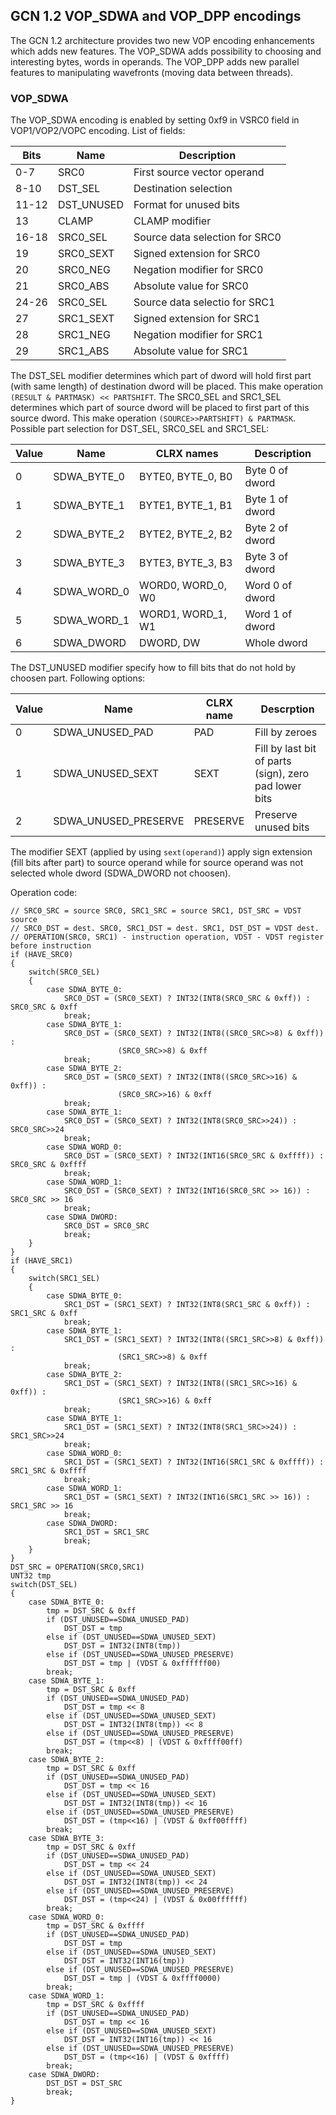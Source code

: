 ## GCN 1.2 VOP_SDWA and VOP_DPP encodings

The GCN 1.2 architecture provides two new VOP encoding enhancements which adds new features.
The VOP_SDWA adds possibility to choosing and interesting bytes, words in operands.
The VOP_DPP adds new parallel features to manipulating wavefronts (moving data between
threads).

### VOP_SDWA

The VOP_SDWA encoding is enabled by setting 0xf9 in VSRC0 field in VOP1/VOP2/VOPC encoding.
List of fields:

Bits  | Name       | Description
------|------------|------------------------------
0-7   | SRC0       | First source vector operand
8-10  | DST_SEL    | Destination selection
11-12 | DST_UNUSED | Format for unused bits
13    | CLAMP      | CLAMP modifier
16-18 | SRC0_SEL   | Source data selection for SRC0
19    | SRC0_SEXT  | Signed extension for SRC0
20    | SRC0_NEG   | Negation modifier for SRC0
21    | SRC0_ABS   | Absolute value for SRC0
24-26 | SRC0_SEL   | Source data selectio for SRC1
27    | SRC1_SEXT  | Signed extension for SRC1
28    | SRC1_NEG   | Negation modifier for SRC1
29    | SRC1_ABS   | Absolute value for SRC1

The DST_SEL modifier determines which part of dword will hold first part (with same length)
of destination dword will be placed. This make operation `(RESULT & PARTMASK) << PARTSHIFT`.
The SRC0_SEL and SRC1_SEL determines which part of source dword will be placed to first
part of this source dword. This make operation `(SOURCE>>PARTSHIFT) & PARTMASK`.
Possible part selection for DST_SEL, SRC0_SEL and SRC1_SEL:

Value | Name        | CLRX names         | Description
------|-------------|--------------------|----------------------
 0    | SDWA_BYTE_0 | BYTE0, BYTE_0, B0  | Byte 0 of dword
 1    | SDWA_BYTE_1 | BYTE1, BYTE_1, B1  | Byte 1 of dword
 2    | SDWA_BYTE_2 | BYTE2, BYTE_2, B2  | Byte 2 of dword
 3    | SDWA_BYTE_3 | BYTE3, BYTE_3, B3  | Byte 3 of dword
 4    | SDWA_WORD_0 | WORD0, WORD_0, W0  | Word 0 of dword
 5    | SDWA_WORD_1 | WORD1, WORD_1, W1  | Word 1 of dword
 6    | SDWA_DWORD  | DWORD, DW          | Whole dword

The DST_UNUSED modifier specify how to fill bits that do not hold by choosen part.
Following options:

Value | Name                 | CLRX name      | Descrption
------|----------------------|----------------|--------------------------------------
 0    | SDWA_UNUSED_PAD      | PAD            | Fill by zeroes
 1    | SDWA_UNUSED_SEXT     | SEXT           | Fill by last bit of parts (sign), zero pad lower bits
 2    | SDWA_UNUSED_PRESERVE | PRESERVE       | Preserve unused bits

The modifier SEXT (applied by using `sext(operand)`) apply sign extension
(fill bits after part) to source operand while for source operand was not
selected whole dword (SDWA_DWORD not choosen).

Operation code:  
```
// SRC0_SRC = source SRC0, SRC1_SRC = source SRC1, DST_SRC = VDST source
// SRC0_DST = dest. SRC0, SRC1_DST = dest. SRC1, DST_DST = VDST dest.
// OPERATION(SRC0, SRC1) - instruction operation, VDST - VDST register before instruction
if (HAVE_SRC0)
{
    switch(SRC0_SEL)
    {
        case SDWA_BYTE_0:
            SRC0_DST = (SRC0_SEXT) ? INT32(INT8(SRC0_SRC & 0xff)) : SRC0_SRC & 0xff
            break;
        case SDWA_BYTE_1:
            SRC0_DST = (SRC0_SEXT) ? INT32(INT8((SRC0_SRC>>8) & 0xff)) :
                        (SRC0_SRC>>8) & 0xff
            break;
        case SDWA_BYTE_2:
            SRC0_DST = (SRC0_SEXT) ? INT32(INT8((SRC0_SRC>>16) & 0xff)) :
                        (SRC0_SRC>>16) & 0xff
            break;
        case SDWA_BYTE_1:
            SRC0_DST = (SRC0_SEXT) ? INT32(INT8(SRC0_SRC>>24)) : SRC0_SRC>>24
            break;
        case SDWA_WORD_0:
            SRC0_DST = (SRC0_SEXT) ? INT32(INT16(SRC0_SRC & 0xffff)) : SRC0_SRC & 0xffff
            break;
        case SDWA_WORD_1:
            SRC0_DST = (SRC0_SEXT) ? INT32(INT16(SRC0_SRC >> 16)) : SRC0_SRC >> 16
            break;
        case SDWA_DWORD:
            SRC0_DST = SRC0_SRC
            break;
    }
}
if (HAVE_SRC1)
{
    switch(SRC1_SEL)
    {
        case SDWA_BYTE_0:
            SRC1_DST = (SRC1_SEXT) ? INT32(INT8(SRC1_SRC & 0xff)) : SRC1_SRC & 0xff
            break;
        case SDWA_BYTE_1:
            SRC1_DST = (SRC1_SEXT) ? INT32(INT8((SRC1_SRC>>8) & 0xff)) :
                        (SRC1_SRC>>8) & 0xff
            break;
        case SDWA_BYTE_2:
            SRC1_DST = (SRC1_SEXT) ? INT32(INT8((SRC1_SRC>>16) & 0xff)) :
                        (SRC1_SRC>>16) & 0xff
            break;
        case SDWA_BYTE_1:
            SRC1_DST = (SRC1_SEXT) ? INT32(INT8(SRC1_SRC>>24)) : SRC1_SRC>>24
            break;
        case SDWA_WORD_0:
            SRC1_DST = (SRC1_SEXT) ? INT32(INT16(SRC1_SRC & 0xffff)) : SRC1_SRC & 0xffff
            break;
        case SDWA_WORD_1:
            SRC1_DST = (SRC1_SEXT) ? INT32(INT16(SRC1_SRC >> 16)) : SRC1_SRC >> 16
            break;
        case SDWA_DWORD:
            SRC1_DST = SRC1_SRC
            break;
    }
}
DST_SRC = OPERATION(SRC0,SRC1)
UNT32 tmp
switch(DST_SEL)
{
    case SDWA_BYTE_0:
        tmp = DST_SRC & 0xff
        if (DST_UNUSED==SDWA_UNUSED_PAD)
            DST_DST = tmp
        else if (DST_UNUSED==SDWA_UNUSED_SEXT)
            DST_DST = INT32(INT8(tmp))
        else if (DST_UNUSED==SDWA_UNUSED_PRESERVE)
            DST_DST = tmp | (VDST & 0xffffff00)
        break;
    case SDWA_BYTE_1:
        tmp = DST_SRC & 0xff
        if (DST_UNUSED==SDWA_UNUSED_PAD)
            DST_DST = tmp << 8
        else if (DST_UNUSED==SDWA_UNUSED_SEXT)
            DST_DST = INT32(INT8(tmp)) << 8
        else if (DST_UNUSED==SDWA_UNUSED_PRESERVE)
            DST_DST = (tmp<<8) | (VDST & 0xffff00ff)
        break;
    case SDWA_BYTE_2:
        tmp = DST_SRC & 0xff
        if (DST_UNUSED==SDWA_UNUSED_PAD)
            DST_DST = tmp << 16
        else if (DST_UNUSED==SDWA_UNUSED_SEXT)
            DST_DST = INT32(INT8(tmp)) << 16
        else if (DST_UNUSED==SDWA_UNUSED_PRESERVE)
            DST_DST = (tmp<<16) | (VDST & 0xff00ffff)
        break;
    case SDWA_BYTE_3:
        tmp = DST_SRC & 0xff
        if (DST_UNUSED==SDWA_UNUSED_PAD)
            DST_DST = tmp << 24
        else if (DST_UNUSED==SDWA_UNUSED_SEXT)
            DST_DST = INT32(INT8(tmp)) << 24
        else if (DST_UNUSED==SDWA_UNUSED_PRESERVE)
            DST_DST = (tmp<<24) | (VDST & 0x00ffffff)
        break;
    case SDWA_WORD_0:
        tmp = DST_SRC & 0xffff
        if (DST_UNUSED==SDWA_UNUSED_PAD)
            DST_DST = tmp
        else if (DST_UNUSED==SDWA_UNUSED_SEXT)
            DST_DST = INT32(INT16(tmp))
        else if (DST_UNUSED==SDWA_UNUSED_PRESERVE)
            DST_DST = tmp | (VDST & 0xffff0000)
        break;
    case SDWA_WORD_1:
        tmp = DST_SRC & 0xffff
        if (DST_UNUSED==SDWA_UNUSED_PAD)
            DST_DST = tmp << 16
        else if (DST_UNUSED==SDWA_UNUSED_SEXT)
            DST_DST = INT32(INT16(tmp)) << 16
        else if (DST_UNUSED==SDWA_UNUSED_PRESERVE)
            DST_DST = (tmp<<16) | (VDST & 0xffff)
        break;
    case SDWA_DWORD:
        DST_DST = DST_SRC
        break;
}
```
